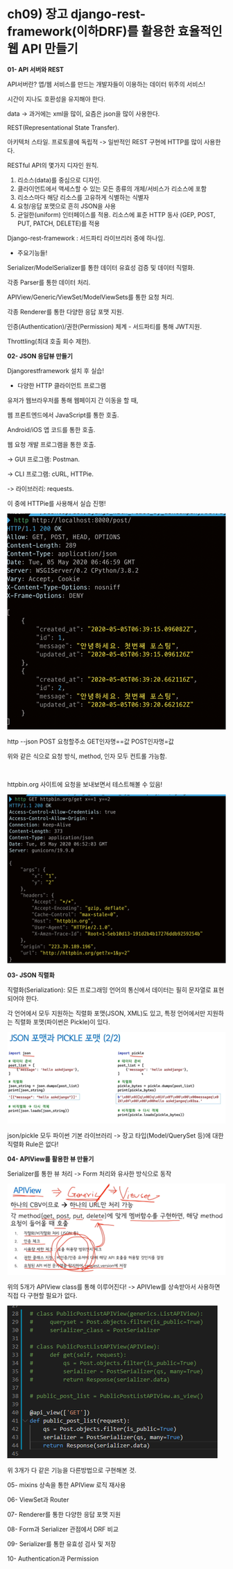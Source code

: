# ch09) 장고 django-rest-framework(이하DRF)를 활용한 효율적인 웹 API 만들기
**01- API 서버와 REST**    

API서버란? 앱/웹 서비스를 만드는 개발자들이 이용하는 데이터 위주의 서비스!   

시간이 지나도 호환성을 유지해야 한다.   

data -> 과거에는 xml을 많이, 요즘은 json을 많이 사용한다.   

REST(Representational State Transfer).   

아키텍처 스타일. 프로토콜에 독립적 -> 일반적인 REST 구현에 HTTP를 많이 사용한다.   

RESTful API의 몇가지 디자인 원칙.   

1. 리소스(data)를 중심으로 디자인.
2. 클라이언트에서 액세스할 수 있는 모든 종류의 개체/서비스가 리소스에 포함
3. 리소스마다 해당 리소스를 고유하게 식별하는 식별자
4. 요청/응답 포맷으로 흔히 JSON을 사용
5. 균일한(uniform) 인터페이스를 적용. 리소스에 표준 HTTP 동사 (GEP, POST, PUT, PATCH, DELETE)를 적용

   

Django-rest-framework : 서드파티 라이브리러 중에 하나임.   

- 주요기능들!

Serializer/ModelSerializer를 통한 데이터 유효성 검증 및 데이터 직렬화.  

각종 Parser를 통한 데이터 처리.   

APIView/Generic/ViewSet/ModelViewSets를 통한 요청 처리.   

각종 Renderer를 통한 다양한 응답 포맷 지원.   

인증(Authentication)/권한(Permission) 체계 - 서드파티를 통해 JWT지원.   

Throttling(최대 호출 회수 제한).   

   

**02- JSON 응답뷰 만들기**   

Djangorestframework 설치 후 실습!   

* 다양한 HTTP 클라이언트 프로그램

유저가 웹브라우저를 통해 웹페이지 간 이동을 할 때,   

웹 프론트엔드에서 JavaScript를 통한 호출.   

Android/iOS 앱 코드를 통한 호출.   

웹 요청 개발 프로그램을 통한 호출.   

-> GUI 프로그램: Postman.   

-> CLI 프로그램: cURL, HTTPie.   

-> 라이브러리: requests.   

이 중에 HTTPie를 사용해서 실습 진행!    

![image-20200505154801771](../images/image-20200505154801771.png)

   

http --json POST 요청할주소 GET인자명==값 POST인자명=값   

위와 같은 식으로 요청 방식, method, 인자 모두 컨트롤 가능함.    

​    

httpbin.org 사이트에 요청을 보내보면서 테스트해볼 수 있음!   

![image-20200505155211441](../images/image-20200505155211441.png)

   

**03- JSON 직렬화**   

직렬화(Serialization): 모든 프로그래밍 언어의 통신에서 데이터는 필히 문자열로 표현되어야 한다.   

각 언어에서 모두 지원하는 직렬화 포맷(JSON, XML)도 있고, 특정 언어에서만 지원하는 직렬화 포맷(파이썬은 Pickle)이 있다.   

![image-20200506193014469](../images/image-20200506193014469.png)

json/pickle 모두 파이썬 기본 라이브러리 -> 장고 타입(Model/QuerySet 등)에 대한 직렬화 Rule은 없다!   

   

**04- APIView를 활용한 뷰 만들기**   

Serializer를 통한 뷰 처리 -> Form 처리와 유사한 방식으로 동작   

![image-20200506205048510](../images/image-20200506205048510.png)

위의 5개가 APIView class를 통해 이루어진다! -> APIVIew를 상속받아서 사용하면 직접 다 구현할 필요가 없다.    

   

![image-20200506210459415](../images/image-20200506210459415.png)

위 3개가 다 같은 기능을 다른방법으로 구현해본 것.   

   

05- mixins 상속을 통한 APIView 로직 재사용

06- ViewSet과 Router

07- Renderer를 통한 다양한 응답 포맷 지원

08- Form과 Serializer 관점에서 DRF 비교

09- Serializer를 통한 유효성 검사 및 저장

10- Authentication과 Permission